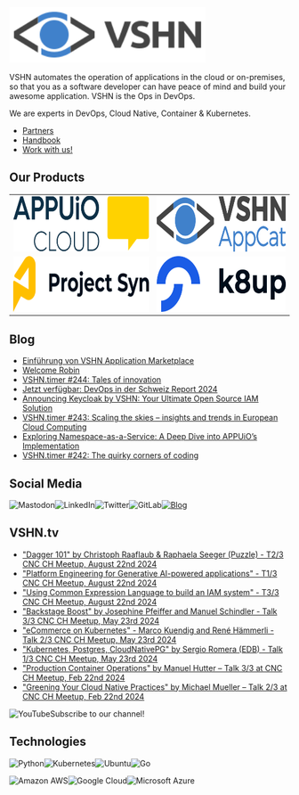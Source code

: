 [<img src="https://raw.githubusercontent.com/vshn/.github/main/profile/images/vshn.svg" alt="APPUiO Cloud" height="100"/>](https://vshn.ch/)

VSHN automates the operation of applications in the cloud or on-premises, so that you as a software developer can have peace of mind and build your awesome application. VSHN is the Ops in DevOps.

We are experts in DevOps, Cloud Native, Container & Kubernetes.

- [Partners](https://www.vshn.ch/en/partners/)
- [Handbook](https://handbook.vshn.ch/)
- [Work with us!](https://www.vshn.ch/en/jobs/)

## Our Products

<table>
<tr>
<td><a href="https://docs.appuio.cloud/"><img src="https://raw.githubusercontent.com/vshn/.github/main/profile/images/appuio-cloud.svg" alt="APPUiO Cloud" height="100"/></a></td>
<td><a href="https://docs.appcat.ch/"><img src="https://raw.githubusercontent.com/vshn/.github/main/profile/images/appcat.png" alt="AppCat" height="100"/></a></td>
</tr>

<tr>
<td><a href="https://syn.tools/"><img src="https://github.com/vshn/.github/raw/main/profile/images/project-syn.svg" alt="Project Syn" height="100"/></a></td>
<td><a href="https://k8up.io/"><img src="https://github.com/vshn/.github/raw/main/profile/images/k8up.svg" alt="K8up" height="100"/></a></td>
</tr>
</table>

## Blog

<!-- GENERAL:START -->
- [Einführung von VSHN Application Marketplace](https://www.vshn.ch/blog/einfuehrung-von-vshn-application-marketplace/)
- [Welcome Robin](https://www.vshn.ch/blog/welcome-robin-2/)
- [VSHN.timer #244: Tales of innovation](https://www.vshn.ch/blog/vshn-timer-244-tales-of-innovation/)
- [Jetzt verfügbar: DevOps in der Schweiz Report 2024](https://www.vshn.ch/blog/jetzt-verfuegbar-devops-in-der-schweiz-report-2024/)
- [Announcing Keycloak by VSHN: Your Ultimate Open Source IAM Solution](https://www.vshn.ch/blog/announcing-keycloak-by-vshn-your-ultimate-open-source-iam-solution/)
- [VSHN.timer #243: Scaling the skies – insights and trends in European Cloud Computing](https://www.vshn.ch/blog/vshn-timer-243-scaling-the-skies-insights-and-trends-in-european-cloud-computing/)
- [Exploring Namespace-as-a-Service: A Deep Dive into APPUiO’s Implementation](https://www.vshn.ch/blog/exploring-namespace-as-a-service-a-deep-dive-into-appuios-implementation/)
- [VSHN.timer #242: The quirky corners of coding](https://www.vshn.ch/blog/vshn-timer-242-the-quirky-corners-of-coding/)
<!-- GENERAL:END -->

## Social Media

[<img align="left" alt="Mastodon" src="https://img.shields.io/badge/mastodon-%236364ff?style=for-the-badge&logo=mastodon&logoColor=white">](https://vshn.social/@vshn) [<img align="left" alt="LinkedIn" src="https://img.shields.io/badge/linkedin-%230077B5.svg?&style=for-the-badge&logo=linkedin&logoColor=white">](https://www.linkedin.com/company/vshn-ag) [<img align="left" alt="Twitter" src="https://img.shields.io/badge/twitter-%231DA1F2.svg?&style=for-the-badge&logo=twitter&logoColor=white">](https://twitter.com/vshn_ch) [<img align="left" alt="GitLab" src="https://img.shields.io/badge/gitlab-%23330f63.svg?&style=for-the-badge&logo=gitlab&logoColor=white">](https://gitlab.com/vshn) [<img alt="Blog" src="https://img.shields.io/badge/rss-%23FFA500.svg?&style=for-the-badge&logo=rss&logoColor=white">](https://www.vshn.ch/feed/)

## VSHN.tv

<!-- VIDEOS:START -->
- [&quot;Dagger 101&quot; by Christoph Raaflaub &amp; Raphaela Seeger &lpar;Puzzle&rpar; - T2/3 CNC CH Meetup, August 22nd 2024](https://www.youtube.com/watch?v=mAnVpZD6Kx8)
- [&quot;Platform Engineering for Generative AI-powered applications&quot; - T1/3 CNC CH Meetup, August 22nd 2024](https://www.youtube.com/watch?v=DtDadtCkO64)
- [&quot;Using Common Expression Language to build an IAM system&quot; - T3/3 CNC CH Meetup, August 22nd 2024](https://www.youtube.com/watch?v=vEGXCFn8444)
- [&quot;Backstage Boost&quot; by Josephine Pfeiffer and Manuel Schindler - Talk 3/3 CNC CH Meetup, May 23rd 2024](https://www.youtube.com/watch?v=DTh_9ue8uYo)
- [&quot;eCommerce on Kubernetes&quot; - Marco Kuendig and René Hämmerli - Talk 2/3 CNC CH Meetup, May 23rd 2024](https://www.youtube.com/watch?v=PuPXVjNrHOg)
- [&quot;Kubernetes, Postgres, CloudNativePG&quot; by Sergio Romera &lpar;EDB&rpar; - Talk 1/3 CNC CH Meetup, May 23rd 2024](https://www.youtube.com/watch?v=YiNRp5fkEi4)
- [&quot;Production Container Operations&quot; by Manuel Hutter – Talk 3/3 at CNC CH Meetup, Feb 22nd 2024](https://www.youtube.com/watch?v=02qhS7XWkdI)
- [&quot;Greening Your Cloud Native Practices&quot; by Michael Mueller – Talk 2/3 at CNC CH Meetup, Feb 22nd 2024](https://www.youtube.com/watch?v=3yugQUbOveA)
<!-- VIDEOS:END -->

Subscribe to our [<img alt="YouTube" align="left" src="https://img.shields.io/badge/youtube-%23FF0000.svg?&style=for-the-badge&logo=youtube&logoColor=white">](https://vshn.tv) channel!

## Technologies

<img align="left" alt="Python" src="https://img.shields.io/badge/python-%233776AB.svg?&style=for-the-badge&logo=python&logoColor=white"> <img alt="Go" src="https://img.shields.io/badge/go-%2300ADD8.svg?&style=for-the-badge&logo=go&logoColor=white"> <img align="left" alt="Kubernetes" src="https://img.shields.io/badge/kubernetes-326de6?logo=kubernetes&logoColor=white&style=for-the-badge"> <img align="left" alt="Ubuntu" src="https://img.shields.io/badge/ubuntu-E95420?logo=ubuntu&logoColor=white&style=for-the-badge">

<img align="left" alt="Amazon AWS" src="https://img.shields.io/badge/Amazon%20AWS-%23232F3E?logo=amazon-aws&logoColor=white&style=for-the-badge"> <img align="left" alt="Google Cloud" src="https://img.shields.io/badge/Google%20Cloud-%234285F4?logo=google-cloud&logoColor=white&style=for-the-badge "> <img alt="Microsoft Azure" src="https://img.shields.io/badge/Microsoft%20Azure-0089D6?logo=microsoft-azure&logoColor=white&style=for-the-badge">
